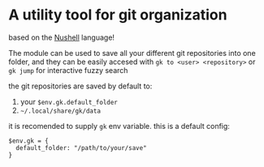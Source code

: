 # A utility tool for git organization

based on the [Nushell](https://www.nushell.sh/) language!

The module can be used to save all your different git repositories into one folder, and they can be easily accesed with `gk to <user> <repository>` or `gk jump` for interactive fuzzy search


the git repositories are saved by default to:

1. your `$env.gk.default_folder`
2. `~/.local/share/gk/data`


it is recomended to supply `gk` env variable.
this is a default config:

```nushell
$env.gk = {
  default_folder: "/path/to/your/save"
}
```
